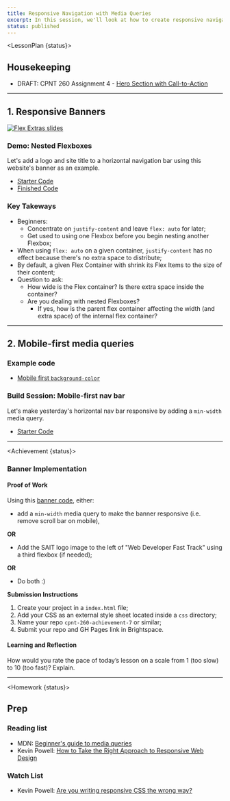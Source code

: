 ```yaml
---
title: Responsive Navigation with Media Queries
excerpt: In this session, we'll look at how to create responsive navigation with flexbox and media queries.
status: published
---
```

<script>
	import Homework from "$lib/components/Homework.svelte";
	import LessonPlan from "$lib/components/LessonPlan.svelte";
	import LabTime from "$lib/components/LabTime.svelte";
	import Achievement from "$lib/components/Achievement.svelte";
</script>

<LessonPlan {status}>

## Housekeeping
- DRAFT: CPNT 260 Assignment 4 - [Hero Section with Call-to-Action](/courses/cpnt-260/assessments/assignment-4)

---

## 1. Responsive Banners
[![Flex Extras slides](/images/slides/responsive-banners.png)](https://sait-wbdv.github.io/slides/w23/cpnt-260/responsive-banners.html)

### Demo: Nested Flexboxes
Let's add a logo and site title to a horizontal navigation bar using this website's banner as an example.
- [Starter Code](https://github.com/sait-wbdv/dailies-w23/tree/main/2023-01-31-banners-media-queries/01-internal-banner-starter)
- [Finished Code](https://github.com/sait-wbdv/dailies-w23/tree/main/2023-01-31-banners-media-queries/02-internal-banner-finished)

### Key Takeways
- Beginners: 
    - Concentrate on `justify-content` and leave `flex: auto` for later;
    - Get used to using one Flexbox before you begin nesting another Flexbox;
- When using `flex: auto` on a given container, `justify-content` has no effect because there's no extra space to distribute;
- By default, a given Flex Container with shrink its Flex Items to the size of their content;
- Question to ask:
    - How wide is the Flex container? Is there extra space inside the container?
    - Are you dealing with nested Flexboxes?
        - If yes, how is the parent flex container affecting the width (and extra space) of the internal flex container?

---

## 2. Mobile-first media queries
### Example code
- [Mobile first `background-color`](https://github.com/sait-wbdv/dailies-w23/tree/main/2023-01-31-banners-media-queries/03-mobile-first-min-width)

### Build Session: Mobile-first nav bar
Let's make yesterday's horizontal nav bar responsive by adding a `min-width` media query.
- [Starter Code](https://github.com/sait-wbdv/dailies-w23/tree/main/2023-01-31-banners-media-queries/04-mobile-first-starter)

</LessonPlan>

---

<Achievement {status}>

### Banner Implementation

#### Proof of Work
Using this [banner code](https://github.com/sait-wbdv/dailies-w23/tree/main/2023-01-31-banners-media-queries/02-internal-banner-finished), either:
- add a `min-width` media query to make the banner responsive (i.e. remove scroll bar on mobile),

**OR**

- Add the SAIT logo image to the left of "Web Developer Fast Track" using a third flexbox (if needed);

**OR**

- Do both :)

**Submission Instructions**
1. Create your project in a `index.html` file;
2. Add your CSS as an external style sheet located inside a `css` directory;
3. Name your repo `cpnt-260-achievement-7` or similar;
4. Submit your repo and GH Pages link in Brightspace.

#### Learning and Reflection
How would you rate the pace of today’s lesson on a scale from 1 (too slow) to 10 (too fast)? Explain.

</Achievement>

---

<Homework {status}>

## Prep
### Reading list
- MDN: [Beginner's guide to media queries](https://developer.mozilla.org/en-US/docs/Learn/CSS/CSS_layout/Media_queries)
- Kevin Powell: [How to Take the Right Approach to Responsive Web Design](https://www.freecodecamp.org/news/taking-the-right-approach-to-responsive-web-design/)

### Watch List
- Kevin Powell: [Are you writing responsive CSS the wrong way?](https://www.youtube.com/watch?v=0ohtVzCSHqs)

</Homework>